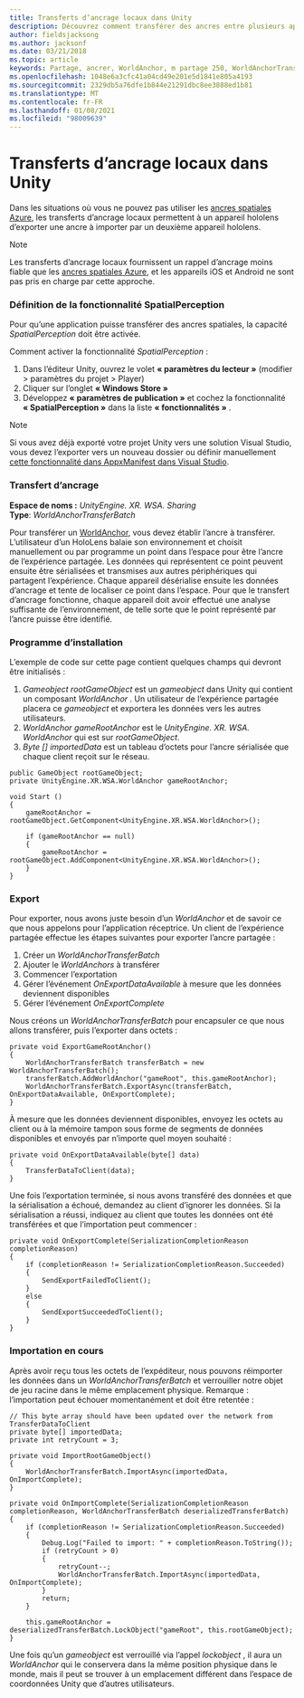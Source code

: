 ```yaml
---
title: Transferts d’ancrage locaux dans Unity
description: Découvrez comment transférer des ancres entre plusieurs appareils HoloLens dans une application Unity de réalité mixte.
author: fieldsjacksong
ms.author: jacksonf
ms.date: 03/21/2018
ms.topic: article
keywords: Partage, ancrer, WorldAnchor, m partage 250, WorldAnchorTransferBatch, SpatialPerception, transfert, transfert d’ancrage local, exportation d’ancrage, importation d’ancrage
ms.openlocfilehash: 1048e6a3cfc41a04cd49e201e5d1841e805a4193
ms.sourcegitcommit: 2329db5a76dfe1b844e21291dbc8ee3888ed1b81
ms.translationtype: MT
ms.contentlocale: fr-FR
ms.lasthandoff: 01/08/2021
ms.locfileid: "98009639"
---
```

# <a name="local-anchor-transfers-in-unity"></a>Transferts d’ancrage locaux dans Unity

Dans les situations où vous ne pouvez pas utiliser les <a href="https://docs.microsoft.com/azure/spatial-anchors" target="_blank">ancres spatiales Azure</a>, les transferts d’ancrage locaux permettent à un appareil hololens d’exporter une ancre à importer par un deuxième appareil hololens.

>[!NOTE]
>Les transferts d’ancrage locaux fournissent un rappel d’ancrage moins fiable que les <a href="https://docs.microsoft.com/azure/spatial-anchors" target="_blank">ancres spatiales Azure</a>, et les appareils iOS et Android ne sont pas pris en charge par cette approche.

### <a name="setting-the-spatialperception-capability"></a>Définition de la fonctionnalité SpatialPerception

Pour qu’une application puisse transférer des ancres spatiales, la capacité *SpatialPerception* doit être activée.

Comment activer la fonctionnalité *SpatialPerception* :
1. Dans l’éditeur Unity, ouvrez le volet **« paramètres du lecteur »** (modifier > paramètres du projet > Player)
2. Cliquer sur l’onglet **« Windows Store »**
3. Développez **« paramètres de publication »** et cochez la fonctionnalité **« SpatialPerception »** dans la liste **« fonctionnalités »** .

>[!NOTE]
>Si vous avez déjà exporté votre projet Unity vers une solution Visual Studio, vous devez l’exporter vers un nouveau dossier ou définir manuellement [cette fonctionnalité dans AppxManifest dans Visual Studio](local-anchor-transfers-in-directx.md#set-up-your-app-to-use-the-spatialperception-capability).

### <a name="anchor-transfer"></a>Transfert d’ancrage

**Espace de noms :** *UnityEngine. XR. WSA. Sharing*<br>
**Type**: *WorldAnchorTransferBatch*

Pour transférer un [WorldAnchor](../develop/unity/coordinate-systems-in-unity.md), vous devez établir l’ancre à transférer. L’utilisateur d’un HoloLens balaie son environnement et choisit manuellement ou par programme un point dans l’espace pour être l’ancre de l’expérience partagée. Les données qui représentent ce point peuvent ensuite être sérialisées et transmises aux autres périphériques qui partagent l’expérience. Chaque appareil désérialise ensuite les données d’ancrage et tente de localiser ce point dans l’espace. Pour que le transfert d’ancrage fonctionne, chaque appareil doit avoir effectué une analyse suffisante de l’environnement, de telle sorte que le point représenté par l’ancre puisse être identifié.

### <a name="setup"></a>Programme d’installation

L’exemple de code sur cette page contient quelques champs qui devront être initialisés :
1. *Gameobject rootGameObject* est un *gameobject* dans Unity qui contient un composant *WorldAnchor* . Un utilisateur de l’expérience partagée placera ce *gameobject* et exportera les données vers les autres utilisateurs.
2. *WorldAnchor gameRootAnchor* est le *UnityEngine. XR. WSA. WorldAnchor* qui est sur *rootGameObject*.
3. *Byte [] importedData* est un tableau d’octets pour l’ancre sérialisée que chaque client reçoit sur le réseau.

```
public GameObject rootGameObject;
private UnityEngine.XR.WSA.WorldAnchor gameRootAnchor;

void Start ()
{
    gameRootAnchor = rootGameObject.GetComponent<UnityEngine.XR.WSA.WorldAnchor>();

    if (gameRootAnchor == null)
    {
        gameRootAnchor = rootGameObject.AddComponent<UnityEngine.XR.WSA.WorldAnchor>();
    }
}
```

### <a name="exporting"></a>Export

Pour exporter, nous avons juste besoin d’un *WorldAnchor* et de savoir ce que nous appelons pour l’application réceptrice. Un client de l’expérience partagée effectue les étapes suivantes pour exporter l’ancre partagée :
1. Créer un *WorldAnchorTransferBatch*
2. Ajouter le *WorldAnchors* à transférer
3. Commencer l’exportation
4. Gérer l’événement *OnExportDataAvailable* à mesure que les données deviennent disponibles
5. Gérer l’événement *OnExportComplete*

Nous créons un *WorldAnchorTransferBatch* pour encapsuler ce que nous allons transférer, puis l’exporter dans octets :

```
private void ExportGameRootAnchor()
{
    WorldAnchorTransferBatch transferBatch = new WorldAnchorTransferBatch();
    transferBatch.AddWorldAnchor("gameRoot", this.gameRootAnchor);
    WorldAnchorTransferBatch.ExportAsync(transferBatch, OnExportDataAvailable, OnExportComplete);
}
```

À mesure que les données deviennent disponibles, envoyez les octets au client ou à la mémoire tampon sous forme de segments de données disponibles et envoyés par n’importe quel moyen souhaité :

```
private void OnExportDataAvailable(byte[] data)
{
    TransferDataToClient(data);
}
```

Une fois l’exportation terminée, si nous avons transféré des données et que la sérialisation a échoué, demandez au client d’ignorer les données. Si la sérialisation a réussi, indiquez au client que toutes les données ont été transférées et que l’importation peut commencer :

```
private void OnExportComplete(SerializationCompletionReason completionReason)
{
    if (completionReason != SerializationCompletionReason.Succeeded)
    {
        SendExportFailedToClient();
    }
    else
    {
        SendExportSucceededToClient();
    }
}
```

### <a name="importing"></a>Importation en cours

Après avoir reçu tous les octets de l’expéditeur, nous pouvons réimporter les données dans un *WorldAnchorTransferBatch* et verrouiller notre objet de jeu racine dans le même emplacement physique. Remarque : l’importation peut échouer momentanément et doit être retentée :

```
// This byte array should have been updated over the network from TransferDataToClient
private byte[] importedData;
private int retryCount = 3;

private void ImportRootGameObject()
{
    WorldAnchorTransferBatch.ImportAsync(importedData, OnImportComplete);
}

private void OnImportComplete(SerializationCompletionReason completionReason, WorldAnchorTransferBatch deserializedTransferBatch)
{
    if (completionReason != SerializationCompletionReason.Succeeded)
    {
        Debug.Log("Failed to import: " + completionReason.ToString());
        if (retryCount > 0)
        {
            retryCount--;
            WorldAnchorTransferBatch.ImportAsync(importedData, OnImportComplete);
        }
        return;
    }

    this.gameRootAnchor = deserializedTransferBatch.LockObject("gameRoot", this.rootGameObject);
}
```

Une fois qu’un *gameobject* est verrouillé via l’appel *lockobject* , il aura un *WorldAnchor* qui le conservera dans la même position physique dans le monde, mais il peut se trouver à un emplacement différent dans l’espace de coordonnées Unity que d’autres utilisateurs.


